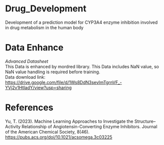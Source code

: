 # Drug_Development
Development of a prediction model for CYP3A4 enzyme inhibition involved in drug metabolism in the human body

# Data Enhance
*Advanced Datasheet* <br>
This Data is enhanced by mordred library. This Data includes NaN value, so NaN value handling is required before training. <br>
Data download link: https://drive.google.com/file/d/1Ws8DdN3sevImTgrnVF_-YVj2v1HtIadY/view?usp=sharing

# References
Yu, T. (2023). Machine Learning Approaches to Investigate the Structure–Activity Relationship of Angiotensin-Converting Enzyme Inhibitors. Journal of the American Chemical Society, 8(46). https://pubs.acs.org/doi/10.1021/acsomega.3c03225
